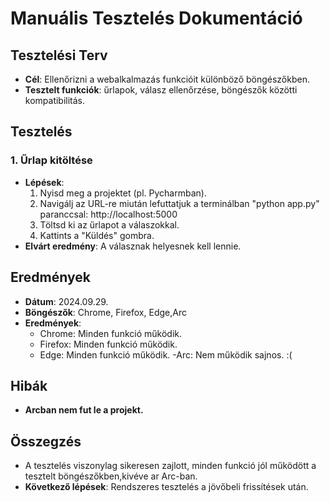 ﻿
# Manuális Tesztelés Dokumentáció

## Tesztelési Terv
- **Cél**: Ellenőrizni a webalkalmazás funkcióit különböző böngészőkben.
- **Tesztelt funkciók**: űrlapok, válasz ellenőrzése, böngészők közötti kompatibilitás.

## Tesztelés
### 1. Űrlap kitöltése
- **Lépések**:
  1. Nyisd meg a projektet (pl. Pycharmban).
  2. Navigálj az URL-re miután lefuttatjuk a terminálban "python app.py" paranccsal: http://localhost:5000
  3. Töltsd ki az űrlapot a válaszokkal.
  4. Kattints a "Küldés" gombra.
- **Elvárt eredmény**: A válasznak helyesnek kell lennie.

## Eredmények
- **Dátum**: 2024.09.29.
- **Böngészők**: Chrome, Firefox, Edge,Arc
- **Eredmények**: 
  - Chrome: Minden funkció működik.
  - Firefox: Minden funkció működik.
  - Edge: Minden funkció működik.
  -Arc: Nem működik sajnos. :(
## Hibák
- **Arcban nem fut le a projekt.**

## Összegzés
- A tesztelés viszonylag sikeresen zajlott, minden funkció jól működött a tesztelt böngészőkben,kivéve ar Arc-ban.
- **Következő lépések**: Rendszeres tesztelés a jövőbeli frissítések után.

